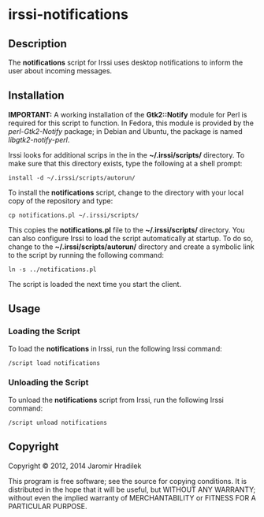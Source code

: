 # irssi-notifications

## Description

The **notifications** script for Irssi uses desktop notifications to inform the user about incoming messages.

## Installation

**IMPORTANT:** A working installation of the **Gtk2::Notify** module for Perl is required for this script to function. In Fedora, this module is provided by the *perl-Gtk2-Notify* package; in Debian and Ubuntu, the package is named *libgtk2-notify-perl*.

Irssi looks for additional scrips in the in the **~/.irssi/scripts/** directory. To make sure that this directory exists, type the following at a shell prompt:

    install -d ~/.irssi/scripts/autorun/

To install the **notifications** script, change to the directory with your local copy of the repository and type:

    cp notifications.pl ~/.irssi/scripts/

This copies the **notifications.pl** file to the **~/.irssi/scripts/** directory. You can also configure Irssi to load the script automatically at startup. To do so, change to the **~/.irssi/scripts/autorun/** directory and create a symbolic link to the script by running the following command:

    ln -s ../notifications.pl

The script is loaded the next time you start the client.

## Usage

### Loading the Script

To load the **notifications** in Irssi, run the following Irssi command:

    /script load notifications

### Unloading the Script

To unload the **notifications** script from Irssi, run the following Irssi command:

    /script unload notifications

## Copyright

Copyright © 2012, 2014 Jaromir Hradilek

This program is free software; see the source for copying conditions. It is distributed in the hope that it will be useful, but WITHOUT ANY WARRANTY; without even the implied warranty of MERCHANTABILITY or FITNESS FOR A PARTICULAR PURPOSE.
